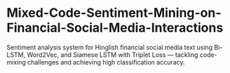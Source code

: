 # Mixed-Code-Sentiment-Mining-on-Financial-Social-Media-Interactions
Sentiment analysis system for Hinglish financial social media text using Bi-LSTM, Word2Vec, and Siamese LSTM with Triplet Loss — tackling code-mixing challenges and achieving high classification accuracy.
